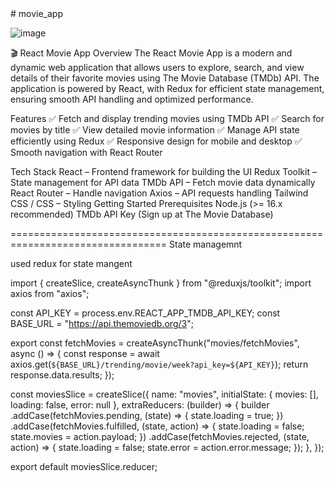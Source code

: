 <!-- this projetct uses tmdb and vite using scss and  --># movie_app
![image](https://github.com/user-attachments/assets/a28bd7c3-1d6d-4ce9-87c7-4883465e26e7)

🎬 React Movie App
Overview
The React Movie App is a modern and dynamic web application that allows users to explore, search, and view details of their favorite movies using The Movie Database (TMDb) API. The application is powered by React, with Redux for efficient state management, ensuring smooth API handling and optimized performance.

Features
✅ Fetch and display trending movies using TMDb API
✅ Search for movies by title
✅ View detailed movie information
✅ Manage API state efficiently using Redux
✅ Responsive design for mobile and desktop
✅ Smooth navigation with React Router

Tech Stack
React – Frontend framework for building the UI
Redux Toolkit – State management for API data
TMDb API – Fetch movie data dynamically
React Router – Handle navigation
Axios – API requests handling
Tailwind CSS / CSS – Styling
Getting Started
Prerequisites
Node.js (>= 16.x recommended)
TMDb API Key (Sign up at The Movie Database)




=================================================================================
State managemnt 

used redux for state mangent

import { createSlice, createAsyncThunk } from "@reduxjs/toolkit";
import axios from "axios";

const API_KEY = process.env.REACT_APP_TMDB_API_KEY;
const BASE_URL = "https://api.themoviedb.org/3";

export const fetchMovies = createAsyncThunk("movies/fetchMovies", async () => {
  const response = await axios.get(`${BASE_URL}/trending/movie/week?api_key=${API_KEY}`);
  return response.data.results;
});

const moviesSlice = createSlice({
  name: "movies",
  initialState: { movies: [], loading: false, error: null },
  extraReducers: (builder) => {
    builder
      .addCase(fetchMovies.pending, (state) => { state.loading = true; })
      .addCase(fetchMovies.fulfilled, (state, action) => {
        state.loading = false;
        state.movies = action.payload;
      })
      .addCase(fetchMovies.rejected, (state, action) => {
        state.loading = false;
        state.error = action.error.message;
      });
  },
});

export default moviesSlice.reducer;
